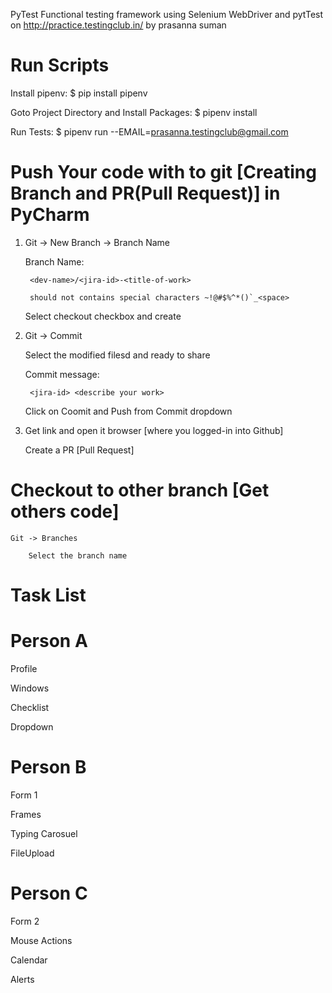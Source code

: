 PyTest Functional testing framework using Selenium WebDriver and pytTest on http://practice.testingclub.in/ by prasanna suman

# Run Scripts
 Install pipenv: 
    $ pip install pipenv
 
 Goto Project Directory and Install Packages:
    $ pipenv install

Run Tests:
    $ pipenv run --EMAIL=prasanna.testingclub@gmail.com




# Push Your code with to git [Creating Branch and PR(Pull Request)] in PyCharm
1. Git -> New Branch -> Branch Name

	Branch Name:
	
		<dev-name>/<jira-id>-<title-of-work>
		
		should not contains special characters ~!@#$%^*()`_<space>
		
	Select checkout checkbox and create
	
2. Git -> Commit

	Select the modified filesd and ready to share
	
	Commit message:
	
		<jira-id> <describe your work>
		
	Click on Coomit and Push from Commit dropdown
	
3. Get link and open it browser [where you logged-in into Github]

	Create a PR [Pull Request]
	
	
# Checkout to other branch [Get others code]
	Git -> Branches
	
		Select the branch name

# Task List

# Person A
Profile

Windows

Checklist

Dropdown

# Person B
Form 1

Frames

Typing Carosuel

FileUpload

# Person C

Form 2

Mouse Actions

Calendar

Alerts
